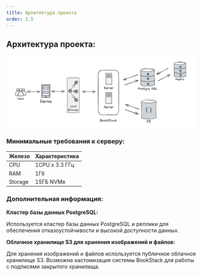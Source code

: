 ```yaml
---
title: Архитектура проекта
order: 2.5
---
```


## **Архитектура проекта:**



![](./arch.png)

### **Минимальные требования к серверу:**

| Железо  | Характеристика |
|---------|----------------|
| CPU     | 1CPU x 3.3 ГГц |
| RAM     | 1Гб            |
| Storage | 15ГБ NVMe      |

### **Дополнительная информация:**

**Кластер базы данных PostgreSQL:**

Используется кластер базы данных PostgreSQL и реплики для обеспечения отказоустойчивости и высокой доступности данных.

**Облачное хранилище S3 для хранения изображений и файлов:**

Для хранения изображений и файлов используется публичное облачное хранилище S3. Возможна кастомизация системы BookStack для работы с подписями закрытого хранилища.
